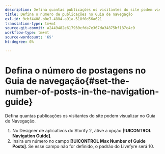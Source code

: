 ```yaml
---
description: Defina quantas publicações os visitantes do site podem visualizar no Guia de Navegação.
title: Defina o número de publicações no Guia de navegação
exl-id: 9cbf4408-b0e7-4884-a91a-518f0d56a621
translation-type: tm+mt
source-git-commit: a2449482e617939cfda7e367da34875bf187c4c9
workflow-type: tm+mt
source-wordcount: '69'
ht-degree: 0%

---
```


# Defina o número de postagens no Guia de navegação{#set-the-number-of-posts-in-the-navigation-guide}

Defina quantas publicações os visitantes do site podem visualizar no Guia de Navegação.

1. No Designer de aplicativos do Storify 2, ative a opção **[!UICONTROL Navigation Guide]**.
1. Insira um número no campo **[!UICONTROL Max Number of Guide Posts]**. Se esse campo não for definido, o padrão do Livefyre será 10.
